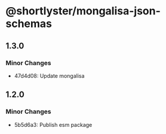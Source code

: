 # @shortlyster/mongalisa-json-schemas

## 1.3.0

### Minor Changes

- 47d4d08: Update mongalisa

## 1.2.0

### Minor Changes

- 5b5d6a3: Publish esm package
